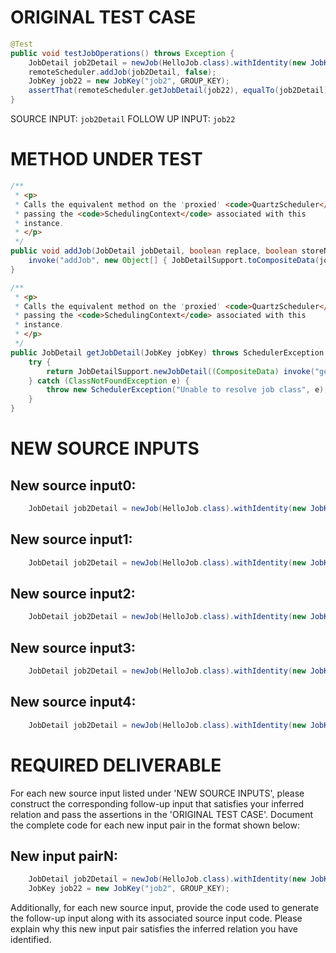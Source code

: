 # ORIGINAL TEST CASE
```java
@Test
public void testJobOperations() throws Exception {
    JobDetail job2Detail = newJob(HelloJob.class).withIdentity(new JobKey("job2", GROUP_KEY)).storeDurably().build();
    remoteScheduler.addJob(job2Detail, false);
    JobKey job22 = new JobKey("job2", GROUP_KEY);
    assertThat(remoteScheduler.getJobDetail(job22), equalTo(job2Detail));
}

```
SOURCE INPUT: `job2Detail`
FOLLOW UP INPUT: `job22`


# METHOD UNDER TEST
```java
/**
 * <p>
 * Calls the equivalent method on the 'proxied' <code>QuartzScheduler</code>,
 * passing the <code>SchedulingContext</code> associated with this
 * instance.
 * </p>
 */
public void addJob(JobDetail jobDetail, boolean replace, boolean storeNonDurableWhileAwaitingScheduling) throws SchedulerException {
    invoke("addJob", new Object[] { JobDetailSupport.toCompositeData(jobDetail), replace, storeNonDurableWhileAwaitingScheduling }, new String[] { CompositeData.class.getName(), boolean.class.getName(), boolean.class.getName() });
}

/**
 * <p>
 * Calls the equivalent method on the 'proxied' <code>QuartzScheduler</code>,
 * passing the <code>SchedulingContext</code> associated with this
 * instance.
 * </p>
 */
public JobDetail getJobDetail(JobKey jobKey) throws SchedulerException {
    try {
        return JobDetailSupport.newJobDetail((CompositeData) invoke("getJobDetail", new Object[] { jobKey.getName(), jobKey.getGroup() }, new String[] { String.class.getName(), String.class.getName() }));
    } catch (ClassNotFoundException e) {
        throw new SchedulerException("Unable to resolve job class", e);
    }
}

```


# NEW SOURCE INPUTS
## New source input0:
```java
    JobDetail job2Detail = newJob(HelloJob.class).withIdentity(new JobKey("job2", GROUP_KEY)).storeDurably().withDescription("A durable job").build();
```

## New source input1:
```java
    JobDetail job2Detail = newJob(HelloJob.class).withIdentity(new JobKey("job2", GROUP_KEY)).storeDurably().withPriority(5).build();
```

## New source input2:
```java
    JobDetail job2Detail = newJob(HelloJob.class).withIdentity(new JobKey("job2", GROUP_KEY)).storeDurably().withDurability(false).build();
```

## New source input3:
```java
    JobDetail job2Detail = newJob(HelloJob.class).withIdentity(new JobKey("job2", GROUP_KEY)).storeDurably().withJobData(new JobDataMap()).build();
```

## New source input4:
```java
    JobDetail job2Detail = newJob(HelloJob.class).withIdentity(new JobKey("job2", GROUP_KEY)).storeDurably().withTriggers(newTrigger().withIdentity("trigger1", "group1").startNow().build()).build();
```



# REQUIRED DELIVERABLE
For each new source input listed under 'NEW SOURCE INPUTS', please construct the corresponding follow-up input that satisfies your inferred relation and pass the assertions in the 'ORIGINAL TEST CASE'. Document the complete code for each new input pair in the format shown below:
## New input pairN:
```java
    JobDetail job2Detail = newJob(HelloJob.class).withIdentity(new JobKey("job2", GROUP_KEY)).storeDurably().build();
    JobKey job22 = new JobKey("job2", GROUP_KEY);
```

Additionally, for each new source input, provide the code used to generate the follow-up input along with its associated source input code. Please explain why this new input pair satisfies the inferred relation you have identified.